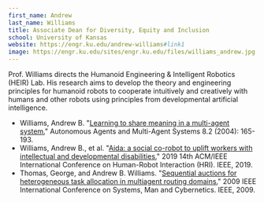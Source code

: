 ```yaml
---
first_name: Andrew
last_name: Williams
title: Associate Dean for Diversity, Equity and Inclusion
school: University of Kansas
website: https://engr.ku.edu/andrew-williams#link1
image: https://engr.ku.edu/sites/engr.ku.edu/files/williams_andrew.jpg
---
```

Prof. Williams directs the Humanoid Engineering & Intelligent Robotics (HEIR) Lab. His research aims to develop the theory and engineering principles for humanoid robots to cooperate intuitively and creatively with humans and other robots using principles from developmental artificial intelligence.
* Williams, Andrew B. "[Learning to share meaning in a multi-agent system.](https://www.researchgate.net/profile/Andrew_Williams18/publication/220660580_Learning_to_Share_Meaning_in_a_Multi-Agent_System/links/0046352950ad3770cb000000.pdf)" Autonomous Agents and Multi-Agent Systems 8.2 (2004): 165-193.
* Williams, Andrew B., et al. "[Aida: a social co-robot to uplift workers with intellectual and developmental disabilities.](https://ieeexplore.ieee.org/stamp/stamp.jsp?arnumber=8673272)" 2019 14th ACM/IEEE International Conference on Human-Robot Interaction (HRI). IEEE, 2019.
* Thomas, George, and Andrew B. Williams. "[Sequential auctions for heterogeneous task allocation in multiagent routing domains.](https://ieeexplore.ieee.org/stamp/stamp.jsp?arnumber=5346558)" 2009 IEEE International Conference on Systems, Man and Cybernetics. IEEE, 2009.